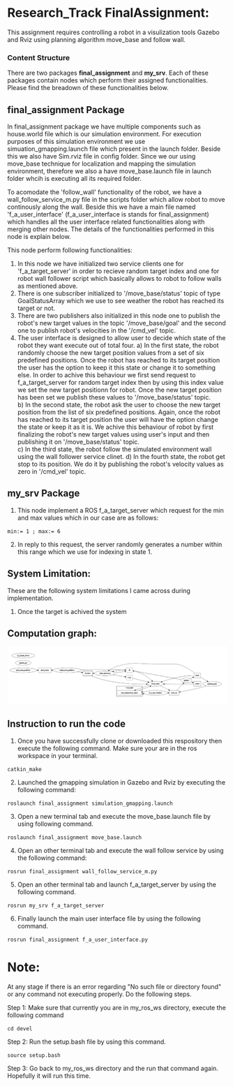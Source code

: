 # Research_Track FinalAssignment:

This assignment requires controlling a robot in a visulization tools Gazebo and Rviz using planning algorithm move_base and follow wall.

### Content Structure

There are two packages **final_assignment** and **my_srv**. Each of these packages contain nodes which perform their assigned functionalities. Please find the breadown of these functionalities below.

## final_assignment Package

In final_assignment package we have multiple components such as house.world file which is our simulation environment. For execution purposes of this simulation environment we use simuation_gmapping.launch file which present in the launch folder. Beside this we also have Sim.rviz file in config folder. Since we our using move_base technique for localization and mapping the simulation environment, therefore we also a have move_base.launch file in launch folder whcih is executing all its required folder. 

To acomodate the 'follow_wall' functionality of the robot, we have a wall_follow_service_m.py file in the scripts folder which allow robot to move continously along the wall. Beside this we have a main file named 'f_a_user_interface' (f_a_user_interface is stands for final_assignment) which handles all the user interface related functionalities along with merging other nodes. The details of the functionalities performed in this node is explain below.

This node perform following functionalities:

1. In this node we have initialized two service clients one for 'f_a_target_server' in order to recieve random target index and one for robot wall follower script which basically allows to robot to follow walls as mentioned above.  
2. There is one subscriber initialized to '/move_base/status' topic of type GoalStatusArray which we use to see weather the robot has reached its target or not. 
3. There are two publishers also initialized in this node one to publish the robot's new target values in the topic '/move_base/goal' and the second one to publish robot's velocities in the '/cmd_vel' topic. 
4. The user interface is designed to allow user to decide which state of the robot they want execute out of total four. 
	    a) In the first state, the robot randomly choose the new target position values from a set of six predefined positions. Once the robot has reached to its target position the user has the option to keep it this state or change it to something else. In order to achive this behaviour we first send request to f_a_target_server for random target index then by using this index value we set the new target positionn for robot. Once the new target position has been set we publish these values to '/move_base/status' topic.  
     b) In the second state, the robot ask the user to choose the new target position from the list of six predefined positions. Again, once the robot has reached to its target position the user will have the option change the state or keep it as it is. We achive this behaviour of robot by first finalizing the robot's new target values using user's input and then publishing it on '/move_base/status' topic.   
     c) In the third state, the robot follow the simulated environment wall using the wall follower service clinet.
     d) In the fourth state, the robot get stop to its position. We do it by publishing the robot's velocity values as zero in '/cmd_vel' topic. 

## my_srv Package

1. This node implement a ROS f_a_target_server which request for the min and max values which in our case are as follows: 
```
min:= 1 ; max:= 6
```

2. In reply to this request, the server randomly generates a number within this range which we use for indexing in state 1. 

## System Limitation:

These are the following system limitations I came across during implementation.

1. Once the target is achived the system 

## Computation graph: 

![alt text](https://github.com/ShozabAbidi10/ResearchTrack_FinalAssignment/blob/main/rqt_graph.PNG)

## Instruction to run the code

1. Once you have successfully clone or downloaded this respository then execute the following command. Make sure your are in the ros workspace in your terminal.
```
catkin_make
```

2. Launched the gmapping simulation in Gazebo and Rviz by executing the following command:
```
roslaunch final_assignment simulation_gmapping.launch
```

3. Open a new terminal tab and execute the move_base.launch file by using following command.
```
roslaunch final_assignment move_base.launch
```

4. Open an other terminal tab and execute the wall follow service by using the following command:
```
rosrun final_assignment wall_follow_service_m.py
```

5. Open an other terminal tab and launch f_a_target_server by using the following command. 
```
rosrun my_srv f_a_target_server
```
6. Finally launch the main user interface file by using the following command. 
```
rosrun final_assignment f_a_user_interface.py
```

# Note: 
At any stage if there is an error regarding "No such file or directory found" or any command not executing properly. Do the following steps.

Step 1: Make sure that currently you are in my_ros_ws directory, execute the following command
```
cd devel 
```
Step 2: Run the setup.bash file by using this command.

```
source setup.bash 
```
Step 3: Go back to my_ros_ws directory and the run that command again. Hopefully it will run this time.
 
